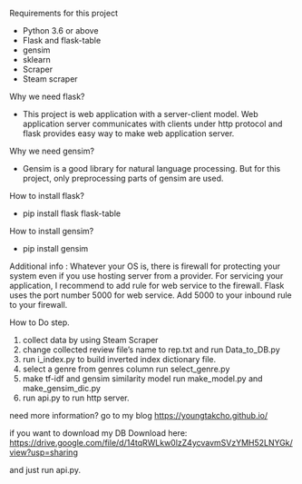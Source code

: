 Requirements for this project
- Python 3.6 or above
- Flask and flask-table
- gensim
- sklearn
- Scraper
- Steam scraper 

Why we need flask?
- This project is web application with a server-client model. Web application server communicates with clients under http protocol and flask provides easy way to make web application server.

Why we need gensim?
- Gensim is a good library for natural language processing. But for this project, only preprocessing parts of gensim are used.

How to install flask?
- pip install flask flask-table

How to install gensim?
- pip install gensim

Additional info :
Whatever your OS is, there is firewall for protecting your system even if you use hosting server from a provider. For servicing your application, I recommend to add rule for web service to the firewall. Flask uses the port number 5000 for web service. Add 5000 to your inbound rule to your firewall.

How to Do step.
 1.	collect data by using Steam Scraper
 2.	change collected review file’s name to rep.txt and run Data_to_DB.py
 3.	run i_index.py to build inverted index dictionary file.
 4. select a genre from genres column run select_genre.py
 5. make tf-idf and gensim similarity model run make_model.py and make_gensim_dic.py 
 6.	run api.py to run http server.
 
 need more information? go to my blog <https://youngtakcho.github.io/>
 
 
if you want to download my DB Download here: https://drive.google.com/file/d/14tqRWLkw0lzZ4ycvavmSVzYMH52LNYGk/view?usp=sharing

and just run api.py.
